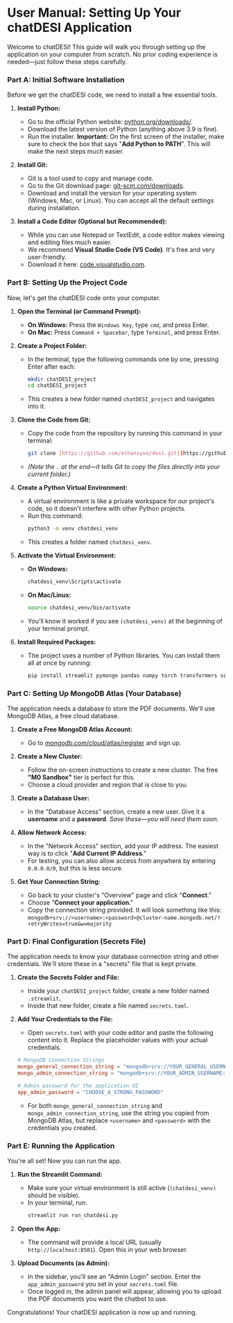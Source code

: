 # User Manual: Setting Up Your chatDESI Application

Welcome to chatDESI! This guide will walk you through setting up the application on your computer from scratch. No prior coding experience is needed—just follow these steps carefully.

### Part A: Initial Software Installation

Before we get the chatDESI code, we need to install a few essential tools.

1.  **Install Python:**
    * Go to the official Python website: [python.org/downloads/](https://www.python.org/downloads/).
    * Download the latest version of Python (anything above 3.9 is fine).
    * Run the installer. **Important:** On the first screen of the installer, make sure to check the box that says "**Add Python to PATH**". This will make the next steps much easier.

2.  **Install Git:**
    * Git is a tool used to copy and manage code.
    * Go to the Git download page: [git-scm.com/downloads](https://git-scm.com/downloads).
    * Download and install the version for your operating system (Windows, Mac, or Linux). You can accept all the default settings during installation.

3.  **Install a Code Editor (Optional but Recommended):**
    * While you can use Notepad or TextEdit, a code editor makes viewing and editing files much easier.
    * We recommend **Visual Studio Code (VS Code)**. It's free and very user-friendly.
    * Download it here: [code.visualstudio.com](https://code.visualstudio.com/).

### Part B: Setting Up the Project Code

Now, let's get the chatDESI code onto your computer.

1.  **Open the Terminal (or Command Prompt):**
    * **On Windows:** Press the `Windows Key`, type `cmd`, and press Enter.
    * **On Mac:** Press `Command + Spacebar`, type `Terminal`, and press Enter.

2.  **Create a Project Folder:**
    * In the terminal, type the following commands one by one, pressing Enter after each:
        ```bash
        mkdir chatDESI_project
        cd chatDESI_project
        ```
    * This creates a new folder named `chatDESI_project` and navigates into it.

3.  **Clone the Code from Git:**
    * Copy the code from the repository by running this command in your terminal:
        ```bash
        git clone [https://github.com/ethansyoo/desi.git](https://github.com/ethansyoo/desi.git) .
        ```
    * *(Note the `.` at the end—it tells Git to copy the files directly into your current folder.)*

4.  **Create a Python Virtual Environment:**
    * A virtual environment is like a private workspace for our project's code, so it doesn't interfere with other Python projects.
    * Run this command:
        ```bash
        python3 -m venv chatdesi_venv
        ```
    * This creates a folder named `chatdesi_venv`.

5.  **Activate the Virtual Environment:**
    * **On Windows:**
        ```bash
        chatdesi_venv\Scripts\activate
        ```
    * **On Mac/Linux:**
        ```bash
        source chatdesi_venv/bin/activate
        ```
    * You'll know it worked if you see `(chatdesi_venv)` at the beginning of your terminal prompt.

6.  **Install Required Packages:**
    * The project uses a number of Python libraries. You can install them all at once by running:
        ```bash
        pip install streamlit pymongo pandas numpy torch transformers scikit-learn PyMuPDF certifi
        ```

### Part C: Setting Up MongoDB Atlas (Your Database)

The application needs a database to store the PDF documents. We'll use MongoDB Atlas, a free cloud database.

1.  **Create a Free MongoDB Atlas Account:**
    * Go to [mongodb.com/cloud/atlas/register](https://www.mongodb.com/cloud/atlas/register) and sign up.

2.  **Create a New Cluster:**
    * Follow the on-screen instructions to create a new cluster. The free **"M0 Sandbox"** tier is perfect for this.
    * Choose a cloud provider and region that is close to you.

3.  **Create a Database User:**
    * In the "Database Access" section, create a new user. Give it a **username** and a **password**. *Save these—you will need them soon.*

4.  **Allow Network Access:**
    * In the "Network Access" section, add your IP address. The easiest way is to click "**Add Current IP Address**."
    * For testing, you can also allow access from anywhere by entering `0.0.0.0/0`, but this is less secure.

5.  **Get Your Connection String:**
    * Go back to your cluster's "Overview" page and click "**Connect**."
    * Choose "**Connect your application**."
    * Copy the connection string provided. It will look something like this:
        `mongodb+srv://<username>:<password>@cluster-name.mongodb.net/?retryWrites=true&w=majority`

### Part D: Final Configuration (Secrets File)

The application needs to know your database connection string and other credentials. We'll store these in a "secrets" file that is kept private.

1.  **Create the Secrets Folder and File:**
    * Inside your `chatDESI_project` folder, create a new folder named `.streamlit`.
    * Inside that new folder, create a file named `secrets.toml`.

2.  **Add Your Credentials to the File:**
    * Open `secrets.toml` with your code editor and paste the following content into it. Replace the placeholder values with your actual credentials.

    ```toml
    # MongoDB Connection Strings
    mongo_general_connection_string = "mongodb+srv://YOUR_GENERAL_USERNAME:YOUR_GENERAL_PASSWORD@your_cluster_url.mongodb.net/"
    mongo_admin_connection_string = "mongodb+srv://YOUR_ADMIN_USERNAME:YOUR_ADMIN_PASSWORD@your_cluster_url.mongodb.net/"

    # Admin password for the application UI
    app_admin_password = "CHOOSE_A_STRONG_PASSWORD"
    ```

    * For both `mongo_general_connection_string` and `mongo_admin_connection_string`, use the string you copied from MongoDB Atlas, but replace `<username>` and `<password>` with the credentials you created.

### Part E: Running the Application

You're all set! Now you can run the app.

1.  **Run the Streamlit Command:**
    * Make sure your virtual environment is still active (`(chatdesi_venv)` should be visible).
    * In your terminal, run:
        ```bash
        streamlit run run_chatdesi.py
        ```

2.  **Open the App:**
    * The command will provide a local URL (usually `http://localhost:8501`). Open this in your web browser.

3.  **Upload Documents (as Admin):**
    * In the sidebar, you'll see an "Admin Login" section. Enter the `app_admin_password` you set in your `secrets.toml` file.
    * Once logged in, the admin panel will appear, allowing you to upload the PDF documents you want the chatbot to use.

Congratulations! Your chatDESI application is now up and running.